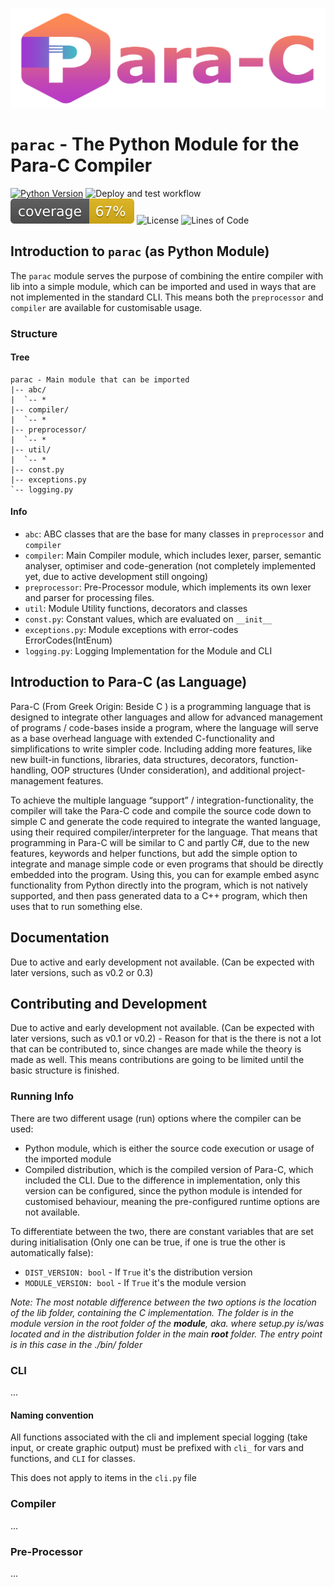 ![para-c](../img/parac-banner.png)

# `parac` - The Python Module for the Para-C Compiler

[![Python Version](https://img.shields.io/badge/python->=3.8-blue?logo=python)](https://python.org)
![Deploy and test workflow](https://github.com/Luna-Klatzer/Para-C/actions/workflows/python-test.yml/badge.svg)
![Coverage](../coverage.svg)
![License](https://img.shields.io/github/license/Luna-Klatzer/Para-C?color=cyan)
![Lines of Code](https://img.shields.io/tokei/lines/github/Para-C/Para-C)


##  Introduction to `parac` (as Python Module)

The `parac` module serves the purpose of combining the entire compiler with
lib into a simple module, which can be imported and used in ways that are not
implemented in the standard CLI. This means both the `preprocessor` and 
`compiler` are available for customisable usage. 

### Structure

#### Tree

```
parac - Main module that can be imported
|-- abc/
|  `-- *
|-- compiler/
|  `-- *
|-- preprocessor/
|  `-- *
|-- util/
|  `-- *
|-- const.py
|-- exceptions.py
`-- logging.py
```

#### Info
- `abc`: ABC classes that are the base for many classes in `preprocessor` and `compiler`
- `compiler`: Main Compiler module, which includes lexer, parser, semantic
   analyser, optimiser and code-generation (not completely implemented yet, 
   due to active development still ongoing)
- `preprocessor`: Pre-Processor module, which implements its own lexer and parser
   for processing files.
- `util`: Module Utility functions, decorators and classes
- `const.py`: Constant values, which are evaluated on `__init__`
- `exceptions.py`: Module exceptions with error-codes ErrorCodes(IntEnum)
- `logging.py`: Logging Implementation for the Module and CLI


## Introduction to Para-C (as Language)

Para-C (From Greek Origin: Beside C ) is a programming language that is 
designed to integrate other languages and allow for advanced management 
of programs / code-bases inside a program, where the language will serve
as a base overhead language with extended C-functionality and simplifications 
to write simpler code. Including adding more features, like new built-in 
functions, libraries, data structures, decorators, function-handling, OOP 
structures (Under consideration), and additional project-management features.

To achieve the multiple language “support” / integration-functionality, the 
compiler will take the Para-C code and compile the source code down to simple 
C and generate the code required to integrate the wanted language, using their
required compiler/interpreter for the language. That means that programming in 
Para-C will be similar to C and partly C#, due to the new features, keywords
and helper functions, but add the simple option to integrate and manage simple
code or even programs that should be directly embedded into the program. Using
this, you can for example embed async functionality from Python directly into
the program, which is not natively supported, and then pass generated data to 
a C++ program, which then uses that to run something else.

## Documentation
Due to active and early development not available. (Can be expected with later
versions, such as v0.2 or 0.3)

## Contributing and Development
Due to active and early development not available. (Can be expected with later
versions, such as v0.1 or v0.2) - Reason for that is the there is not a lot
that can be contributed to, since changes are made while the theory is made
as well. This means contributions are going to be limited until the basic
structure is finished.

### Running Info
There are two different usage (run) options where the compiler can be used:
- Python module, which is either the source code execution or usage of the
  imported module
- Compiled distribution, which is the compiled version of Para-C, which included the
  CLI. Due to the difference in implementation, only this version can be 
  configured, since the python module is intended for customised behaviour, 
  meaning the pre-configured runtime options are not available. 
  
To differentiate between the two, there are constant variables that are set
during initialisation (Only one can be true, if one is true the other is 
automatically false):
 - `DIST_VERSION: bool` - If `True` it's the distribution version
 - `MODULE_VERSION: bool` - If `True` it's the module version

*Note: The most notable difference between the two options is the location of
the lib folder, containing the C implementation. The folder is in the module
version in the root folder of the **module**, aka. where setup.py is/was located
and in the distribution folder in the main **root** folder. The entry point is
in this case in the ./bin/ folder*

### CLI
...

#### Naming convention
All functions associated with the cli and implement special logging (take input,
or create graphic output) must be prefixed with `cli_` for vars and functions, 
and `CLI` for classes. 

This does not apply to items in the `cli.py` file

### Compiler
...

### Pre-Processor
...
